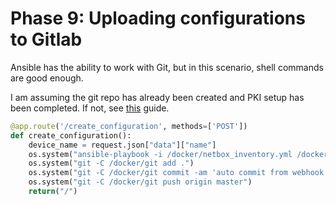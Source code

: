 # Phase 9: Uploading configurations to Gitlab

Ansible has the ability to work with Git, but in this scenario, shell commands are good enough.

I am assuming the git repo has already been created and PKI setup has been completed. If not, see [this](https://docs.gitlab.com/ee/ssh/) guide.

```python
@app.route('/create_configuration', methods=['POST'])
def create_configuration():
    device_name = request.json["data"]["name"]
    os.system("ansible-playbook -i /docker/netbox_inventory.yml /docker/create_configuration.yml -e 'device_name={0}'".format(device_name))
    os.system("git -C /docker/git add .")
    os.system("git -C /docker/git commit -am 'auto commit from webhook'")
    os.system("git -C /docker/git push origin master")
    return("/")
```


